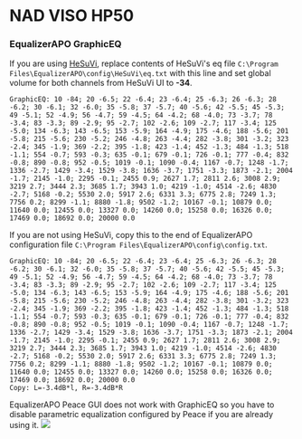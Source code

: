 # NAD VISO HP50
### EqualizerAPO GraphicEQ
If you are using [HeSuVi](https://sourceforge.net/projects/hesuvi/), replace contents of HeSuVi's eq file `C:\Program Files\EqualizerAPO\config\HeSuVi\eq.txt` with this line and set global volume for both channels from HeSuVi UI to **-34**.
```
GraphicEQ: 10 -84; 20 -6.5; 22 -6.4; 23 -6.4; 25 -6.3; 26 -6.3; 28 -6.2; 30 -6.1; 32 -6.0; 35 -5.8; 37 -5.7; 40 -5.6; 42 -5.5; 45 -5.3; 49 -5.1; 52 -4.9; 56 -4.7; 59 -4.5; 64 -4.2; 68 -4.0; 73 -3.7; 78 -3.4; 83 -3.3; 89 -2.9; 95 -2.7; 102 -2.6; 109 -2.7; 117 -3.4; 125 -5.0; 134 -6.3; 143 -6.5; 153 -5.9; 164 -4.9; 175 -4.6; 188 -5.6; 201 -5.8; 215 -5.6; 230 -5.2; 246 -4.8; 263 -4.4; 282 -3.8; 301 -3.2; 323 -2.4; 345 -1.9; 369 -2.2; 395 -1.8; 423 -1.4; 452 -1.3; 484 -1.3; 518 -1.1; 554 -0.7; 593 -0.3; 635 -0.1; 679 -0.1; 726 -0.1; 777 -0.4; 832 -0.8; 890 -0.8; 952 -0.5; 1019 -0.1; 1090 -0.4; 1167 -0.7; 1248 -1.7; 1336 -2.7; 1429 -3.4; 1529 -3.8; 1636 -3.7; 1751 -3.3; 1873 -2.1; 2004 -1.7; 2145 -1.0; 2295 -0.1; 2455 0.9; 2627 1.7; 2811 2.6; 3008 2.9; 3219 2.7; 3444 2.3; 3685 1.7; 3943 1.0; 4219 -1.0; 4514 -2.6; 4830 -2.7; 5168 -0.2; 5530 2.0; 5917 2.6; 6331 3.3; 6775 2.8; 7249 1.3; 7756 0.2; 8299 -1.1; 8880 -1.8; 9502 -1.2; 10167 -0.1; 10879 0.0; 11640 0.0; 12455 0.0; 13327 0.0; 14260 0.0; 15258 0.0; 16326 0.0; 17469 0.0; 18692 0.0; 20000 0.0
```
If you are not using HeSuVi, copy this to the end of EqualizerAPO configuration file `C:\Program Files\EqualizerAPO\config\config.txt`.
```
GraphicEQ: 10 -84; 20 -6.5; 22 -6.4; 23 -6.4; 25 -6.3; 26 -6.3; 28 -6.2; 30 -6.1; 32 -6.0; 35 -5.8; 37 -5.7; 40 -5.6; 42 -5.5; 45 -5.3; 49 -5.1; 52 -4.9; 56 -4.7; 59 -4.5; 64 -4.2; 68 -4.0; 73 -3.7; 78 -3.4; 83 -3.3; 89 -2.9; 95 -2.7; 102 -2.6; 109 -2.7; 117 -3.4; 125 -5.0; 134 -6.3; 143 -6.5; 153 -5.9; 164 -4.9; 175 -4.6; 188 -5.6; 201 -5.8; 215 -5.6; 230 -5.2; 246 -4.8; 263 -4.4; 282 -3.8; 301 -3.2; 323 -2.4; 345 -1.9; 369 -2.2; 395 -1.8; 423 -1.4; 452 -1.3; 484 -1.3; 518 -1.1; 554 -0.7; 593 -0.3; 635 -0.1; 679 -0.1; 726 -0.1; 777 -0.4; 832 -0.8; 890 -0.8; 952 -0.5; 1019 -0.1; 1090 -0.4; 1167 -0.7; 1248 -1.7; 1336 -2.7; 1429 -3.4; 1529 -3.8; 1636 -3.7; 1751 -3.3; 1873 -2.1; 2004 -1.7; 2145 -1.0; 2295 -0.1; 2455 0.9; 2627 1.7; 2811 2.6; 3008 2.9; 3219 2.7; 3444 2.3; 3685 1.7; 3943 1.0; 4219 -1.0; 4514 -2.6; 4830 -2.7; 5168 -0.2; 5530 2.0; 5917 2.6; 6331 3.3; 6775 2.8; 7249 1.3; 7756 0.2; 8299 -1.1; 8880 -1.8; 9502 -1.2; 10167 -0.1; 10879 0.0; 11640 0.0; 12455 0.0; 13327 0.0; 14260 0.0; 15258 0.0; 16326 0.0; 17469 0.0; 18692 0.0; 20000 0.0
Copy: L=-3.4dB*l, R=-3.4dB*R
```
EqualizerAPO Peace GUI does not work with GraphicEQ so you have to disable parametric equalization configured by Peace if you are already using it.
![](https://raw.githubusercontent.com/jaakkopasanen/AutoEq/master/results/SBAF-Serious/headphoncecom/onear/NAD%20VISO%20HP50/NAD%20VISO%20HP50.png)
